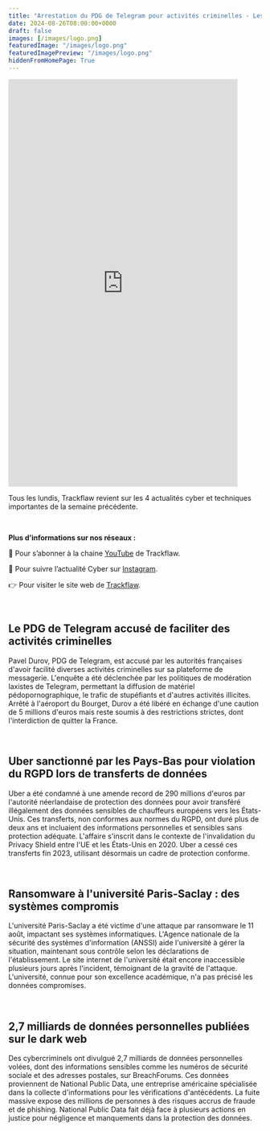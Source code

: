 ```yaml
---
title: "Arrestation du PDG de Telegram pour activités criminelles - Les4ActusCyber : semaine du 26 août"
date: 2024-08-26T08:00:00+0000
draft: false
images: [/images/logo.png]
featuredImage: "/images/logo.png"
featuredImagePreview: "/images/logo.png"
hiddenFromHomePage: True
---
```

    
<div class="flex-container">
   <div class="flex-items">
   <iframe width="456" height="811" src="https://www.youtube.com/embed/AJ6SPQW6hGY" title="Arrestation du PDG de Telegram pour activités criminelles - #Les4ActusCyber : semaine du 26 août" frameborder="0" allow="accelerometer; autoplay; clipboard-write; encrypted-media; gyroscope; picture-in-picture; web-share" allowfullscreen></iframe>
   </div>

   <div class="flex-items">
      <p>Tous les lundis, Trackflaw revient sur les 4 actualités cyber et techniques importantes de la semaine précédente.</p>
      <br>
      <p><strong>Plus d’informations sur nos réseaux :</strong></p>
      <p>🔴 Pour s’abonner à la chaine <a href="https://www.youtube.com/@trackflaw" target="_blank" rel="noopener noreffer ">YouTube</a> de Trackflaw.</p>
      <p>📸 Pour suivre l’actualité Cyber sur <a href="https://www.instagram.com/trackflaw/" target="_blank" rel="noopener noreffer ">Instagram</a>.</p>
      <p>👉 Pour visiter le site web de <a href="https://trackflaw.com" target="_blank" rel="noopener noreffer ">Trackflaw</a>.</p>
   </div>
</div>

    
<br>

## Le PDG de Telegram accusé de faciliter des activités criminelles

Pavel Durov, PDG de Telegram, est accusé par les autorités françaises d'avoir facilité diverses activités criminelles sur sa plateforme de messagerie. L'enquête a été déclenchée par les politiques de modération laxistes de Telegram, permettant la diffusion de matériel pédopornographique, le trafic de stupéfiants et d'autres activités illicites.
Arrêté à l'aéroport du Bourget, Durov a été libéré en échange d'une caution de 5 millions d'euros mais reste soumis à des restrictions strictes, dont l'interdiction de quitter la France.



<br>

## Uber sanctionné par les Pays-Bas pour violation du RGPD lors de transferts de données

Uber a été condamné à une amende record de 290 millions d'euros par l'autorité néerlandaise de protection des données pour avoir transféré illégalement des données sensibles de chauffeurs européens vers les États-Unis. Ces transferts, non conformes aux normes du RGPD, ont duré plus de deux ans et incluaient des informations personnelles et sensibles sans protection adéquate.
L'affaire s'inscrit dans le contexte de l'invalidation du Privacy Shield entre l'UE et les États-Unis en 2020. Uber a cessé ces transferts fin 2023, utilisant désormais un cadre de protection conforme.



<br>

## Ransomware à l'université Paris-Saclay : des systèmes compromis

L'université Paris-Saclay a été victime d'une attaque par ransomware le 11 août, impactant ses systèmes informatiques. L'Agence nationale de la sécurité des systèmes d'information (ANSSI) aide l'université à gérer la situation, maintenant sous contrôle selon les déclarations de l'établissement.
Le site internet de l'université était encore inaccessible plusieurs jours après l'incident, témoignant de la gravité de l'attaque. L'université, connue pour son excellence académique, n'a pas précisé les données compromises.


<br>

## 2,7 milliards de données personnelles publiées sur le dark web

Des cybercriminels ont divulgué 2,7 milliards de données personnelles volées, dont des informations sensibles comme les numéros de sécurité sociale et des adresses postales, sur BreachForums. Ces données proviennent de National Public Data, une entreprise américaine spécialisée dans la collecte d'informations pour les vérifications d'antécédents.
La fuite massive expose des millions de personnes à des risques accrus de fraude et de phishing. National Public Data fait déjà face à plusieurs actions en justice pour négligence et manquements dans la protection des données.

